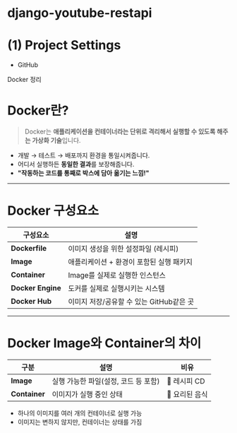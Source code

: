 # django-youtube-restapi

# (1) Project Settings

- GitHub

 Docker 정리

# Docker란?

> Docker는 **애플리케이션을 컨테이너라는 단위로 격리해서 실행할 수 있도록 해주는 가상화 기술**입니다.

- 개발 → 테스트 → 배포까지 환경을 통일시켜줍니다.
- 어디서 실행하든 **동일한 결과**를 보장해줍니다.
- **"작동하는 코드를 통째로 박스에 담아 옮기는 느낌!"**

---

#  Docker 구성요소

| 구성요소 | 설명 |
|----------|------|
| **Dockerfile** | 이미지 생성을 위한 설정파일 (레시피) |
| **Image** | 애플리케이션 + 환경이 포함된 실행 패키지 |
| **Container** | Image를 실제로 실행한 인스턴스 |
| **Docker Engine** | 도커를 실제로 실행시키는 시스템 |
| **Docker Hub** | 이미지 저장/공유할 수 있는 GitHub같은 곳 |

---

#  Docker Image와 Container의 차이

| 구분 | 설명 | 비유 |
|------|------|------|
| **Image** | 실행 가능한 파일(설정, 코드 등 포함) | 📀 레시피 CD |
| **Container** | 이미지가 실행 중인 상태 | 🍳 요리된 음식 |

- 하나의 이미지를 여러 개의 컨테이너로 실행 가능
- 이미지는 변하지 않지만, 컨테이너는 상태를 가짐